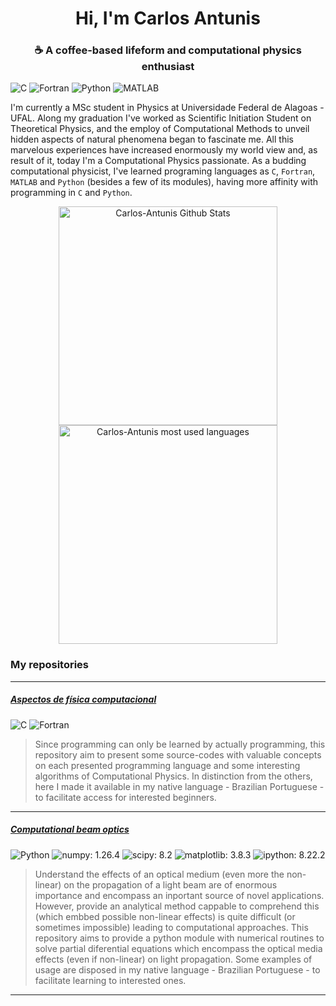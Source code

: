 <div align = "center">

# Hi, I'm Carlos Antunis

### ☕ A coffee-based lifeform and computational physics enthusiast

</div>

![C](https://img.shields.io/badge/C-555555?style=plastic)
![Fortran](https://img.shields.io/badge/Fortran-4d41b1?style=plastic)
![Python](https://img.shields.io/badge/Python-3572A5?style=plastic)
![MATLAB](https://img.shields.io/badge/MATLAB-e16737?style=plastic)

I'm currently a MSc student in Physics at Universidade Federal de Alagoas - UFAL. Along my graduation I've worked as Scientific Initiation Student on Theoretical Physics, and the employ of Computational Methods to unveil hidden aspects of natural phenomena began to fascinate me. All this marvelous experiences have increased enormously my world view and, as result of it, today I'm a Computational Physics passionate. As a budding computational physicist, I've learned programing languages as `C`, `Fortran`, `MATLAB` and `Python` (besides a few of its modules), having more affinity with programming in `C` and `Python`.

<div align="center">
    <div>
        <a href="https://github.com/carlos-antunis-physics">
            <img width="350px" src="https://github-readme-stats.vercel.app/api?username=carlos-antunis-physics&show_icons=true&theme=tokyonight&hide_border=true" alt="Carlos-Antunis Github Stats" />
        </a>
    </div>
    <div>
        <a href="https://github.com/carlos-antunis-physics">
            <img width="350px" src="https://github-readme-stats.vercel.app/api/top-langs/?username=carlos-antunis-physics&theme=tokyonight&hide_border=true&layout=compact&hide=jupyter%20notebook" alt="Carlos-Antunis most used languages" />
        </a>
    </div>
</div>

### My repositories

---

##### [Aspectos de física computacional](https://github.com/carlos-antunis-physics/Aspectos-de-fisica-computacional)

![C](https://img.shields.io/badge/C-555555?style=plastic)
![Fortran](https://img.shields.io/badge/Fortran-4d41b1?style=plastic)
<!--
    (It's not a easter-egg) as future prospects, I want to implement the whole repository with python + jupyter + f2py.
    ![Linguagem Python](https://img.shields.io/badge/Linguagem%20Python-3572A5?style=plastic)
-->

> Since programming can only be learned by actually programming, this repository aim to present some source-codes with valuable concepts on each presented programming language and some interesting algorithms of Computational Physics. In distinction from the others, here I made it available in my native language - Brazilian Portuguese - to facilitate access for interested beginners.

---

##### [Computational beam optics](https://github.com/carlos-antunis-physics/computational-beam-optics)

![Python](https://img.shields.io/badge/Python-3572A5?style=plastic)
![numpy: 1.26.4](https://img.shields.io/badge/numpy-1.26.4-green?style=plastic)
![scipy: 8.2](https://img.shields.io/badge/scipy-8.2-green?style=plastic)
![matplotlib: 3.8.3](https://img.shields.io/badge/matplotlib-3.8.3-green?style=plastic)
![ipython: 8.22.2](https://img.shields.io/badge/ipython-8.22.2-green?style=plastic)

> Understand the effects of an optical medium (even more the non-linear) on the propagation of a light beam are of enormous importance and encompass an inportant source of novel applications. However, provide an analytical method cappable to comprehend this (which embbed possible non-linear effects) is quite difficult (or sometimes impossible) leading to computational approaches. This repository aims to provide a python module with numerical routines to solve partial diferential equations which encompass the optical media effects (even if non-linear) on light propagation. Some examples of usage are disposed in my native language - Brazilian Portuguese - to facilitate learning to interested ones.

---

